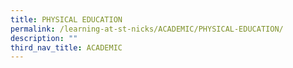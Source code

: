```yaml
---
title: PHYSICAL EDUCATION
permalink: /learning-at-st-nicks/ACADEMIC/PHYSICAL-EDUCATION/
description: ""
third_nav_title: ACADEMIC
---
```


